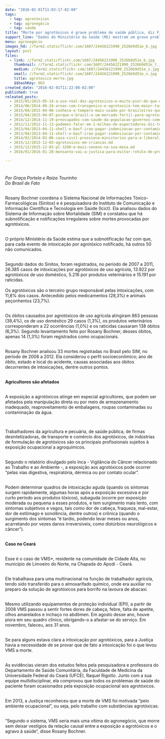 ```yaml
---
date: "2016-02-01T11:03:17-02:00"
tags:
  - tag: agrotóxicos
  - tag: agronegócio
  - tag: saúde
title: "Morte por agrotóxicos é grave problema de saúde pública, diz Fiocruz"
support_line: "Dados do Ministério da Saúde (MS) mostram um grave problema de saúde pública: a falta de registro sobre as mortes por intoxicação provocadas por agrotóxicos."
menu: agronegócio
images_hd: //farm2.staticflickr.com/1607/24456221990_2526b9d51e_b.jpg
layout: post
files:
  - link: //farm2.staticflickr.com/1607/24456221990_2526b9d51e_b.jpg
    thumbnail: //farm2.staticflickr.com/1607/24456221990_2526b9d51e_t.jpg
    medium: //farm2.staticflickr.com/1607/24456221990_2526b9d51e_z.jpg
    small: //farm2.staticflickr.com/1607/24456221990_2526b9d51e_n.jpg
    title: agrotoxico-morte.jpg
    $$hashKey: 0G5
created_date: "2016-02-01T11:22:08-02:00"
published: true
releated_posts:
  - 2015/05/2015-05-14-a-uso-real-dos-agrotoxicos-e-muito-pior-do-que-os-testes-realizados-avalia-toxicologista.md
  - 2014/06/2014-06-24-areas-com-transgenico-e-agrotoxico-tem-maior-taxa-de-cancer-aponta-relatorio.md
  - 2015/04/2015-04-06-conheca-o-tempero-mais-usado-por-brasileiros-que-pode-matar-a-sua-familia.md
  - 2015/04/2015-04-07-porque-o-brasil-e-um-mercado-fertil-para-agrotoxicos-proibidos.md
  - 2014/12/2014-11-19-preocupados-com-saude-da-populacao-governos-comecam-a-banir-o-glifosato.md
  - 2012/11/2012-11-13-podemos-falar-em-1-milhao-de-espectadores-diz-tendler-sobre-o-veneno-esta-na-mesa.md
  - 2013/04/2013-04-11-shell-e-basf-irao-pagar-indenizacao-por-contaminacao-em-fabrica-de-agrotoxicos.md-e
  - 2013/04/2013-04-11-shell-e-basf-irao-pagar-indenizacao-por-contaminacao-em-fabrica-de-agrotoxicos.md
  - 2014/02/2014-02-06-casa-civil-pressiona-ministerios-para-a-liberalizacao-de-agrotoxicos.md
  - 2015/12/2015-12-03-agrotoxicos-em-criancas.md
  - 2015/12/2015-12-03-pl-3200-e-mais-veneno-na-sua-mesa.md
  - 2016/01/2016-01-28-monsanto-vai-a-justica-para-evitar-rotulo-de-produto-cancerigeno.md

---
```

<p><br style="box-sizing: inherit; color: rgb(85, 85, 85); font-family: 'Exo 2', Helvetica, Arial, sans-serif; font-size: 17.6px; line-height: 25.1428px;" />
<em>Por Gra&ccedil;a Portela e Ra&iacute;za Tourinho<br />
Do&nbsp;Brasil de Fato&nbsp;</em></p>

<p><br />
Rosany Bochner&nbsp;coordena o Sistema Nacional de Informa&ccedil;&otilde;es T&oacute;xico-Farmacol&oacute;gicas (Sinitox) e &eacute; pesquisadora do Instituto de Comunica&ccedil;&atilde;o e Informa&ccedil;&atilde;o Cient&iacute;fica e Tecnologia em Sa&uacute;de (Icict). Ela&nbsp;analisou dados do Sistema de Informa&ccedil;&atilde;o sobre Mortalidade (SIM) e constatou que h&aacute; subnotifica&ccedil;&atilde;o e notifica&ccedil;&otilde;es irregulares sobre mortes provocadas por agrot&oacute;xicos.</p>

<p><br />
O pr&oacute;prio Minist&eacute;rio da Sa&uacute;de estima que a subnotifica&ccedil;&atilde;o faz com que, para cada evento de intoxica&ccedil;&atilde;o por agrot&oacute;xico notificado, h&aacute; outros 50 n&atilde;o comunicados.</p>

<p><br />
Segundo dados do Sinitox, foram registrados, no per&iacute;odo de 2007 a 2011, 26.385 casos de intoxica&ccedil;&otilde;es por agrot&oacute;xicos de uso agr&iacute;cola, 13.922 por agrot&oacute;xicos de uso dom&eacute;stico, 5.216 por produtos veterin&aacute;rios e 15.191 por raticidas.<br />
<br />
Os agrot&oacute;xicos s&atilde;o o terceiro grupo respons&aacute;vel pelas intoxica&ccedil;&otilde;es, com 11,8% dos casos. Antecedido pelos medicamentos (28,3%) e animais pe&ccedil;onhentos (23,7%).</p>

<p><br />
Os &oacute;bitos causados por agrot&oacute;xicos de uso agr&iacute;cola atingiram 863 pessoas (39,4%), os de uso dom&eacute;stico 29 casos (1,3%), os produtos veterin&aacute;rios corresponderam a 22 ocorr&ecirc;ncias (1,0%) e os raticidas causaram 138 &oacute;bitos (6,3%). Segundo levantamento feito por Rosany Bochner, desses &oacute;bitos, apenas 14 (1,3%) foram registrados como ocupacionais.</p>

<p><br />
Rosany Bochner analisou 33 mortes registradas no Brasil pelo SIM, no per&iacute;odo de 2008 a 2012. Ela considerou o perfil socioecon&ocirc;mico; ano de &oacute;bito, estado e local do acidente, causas associadas aos &oacute;bitos decorrentes de intoxica&ccedil;&otilde;es, dentre outros pontos.</p>

<p><br />
<strong>Agricultores s&atilde;o afetados</strong></p>

<p><br />
A exposi&ccedil;&atilde;o a agrot&oacute;xicos atinge em especial agricultores, que podem ser afetados pela manipula&ccedil;&atilde;o direta ou por meio de armazenamento inadequado, reaproveitamento de embalagens, roupas contaminadas ou contamina&ccedil;&atilde;o da &aacute;gua.</p>

<p>&nbsp;</p>

<p>Trabalhadores da agricultura e pecu&aacute;ria, de sa&uacute;de p&uacute;blica, de firmas desintetizadoras, de transporte e com&eacute;rcio dos agrot&oacute;xicos, de ind&uacute;strias de formula&ccedil;&atilde;o de agrot&oacute;xicos s&atilde;o os principais profissionais sujeitos &agrave; exposi&ccedil;&atilde;o ocupacional a agroqu&iacute;micos.</p>

<p><br />
Segundo o relat&oacute;rio divulgado pelo Inca - Vigil&acirc;ncia do C&acirc;ncer relacionado ao Trabalho e ao Ambiente -, a exposi&ccedil;&atilde;o aos agrot&oacute;xicos pode ocorrer &ldquo;pelas vias digestiva, respirat&oacute;ria, d&eacute;rmica ou por contato ocular&rdquo;.</p>

<p><br />
Podem determinar quadros de intoxica&ccedil;&atilde;o aguda (quando os sintomas surgem rapidamente, algumas horas ap&oacute;s a exposi&ccedil;&atilde;o excessiva e por curto per&iacute;odo aos produtos t&oacute;xicos), subaguda (ocorre por exposi&ccedil;&atilde;o moderada ou pequena a esses produtos, e tem surgimento mais lento, com sintomas subjetivos e vagos, tais como dor de cabe&ccedil;a, fraqueza, mal-estar, dor de est&ocirc;mago e sonol&ecirc;ncia, dentre outros) e cr&ocirc;nica (quando o surgimento dos sintomas &ldquo;&eacute; tardio, podendo levar meses ou anos, acarretando por vezes danos irrevers&iacute;veis, como dist&uacute;rbios neurol&oacute;gicos e c&acirc;ncer&rdquo;).</p>

<p><br />
<strong>Caso no Cear&aacute;</strong></p>

<p><br />
Esse &eacute; o caso de VMS*, residente na comunidade de Cidade Alta, no munic&iacute;pio de Limoeiro do Norte, na Chapada do Apodi - Cear&aacute;.</p>

<p><br />
Ele trabalhava para uma multinacional na fun&ccedil;&atilde;o de trabalhador agr&iacute;cola, tendo sido transferido para o almoxarifado qu&iacute;mico, onde era auxiliar no preparo da solu&ccedil;&atilde;o de agrot&oacute;xicos para borrifo na lavoura de abacaxi.</p>

<p><br />
Mesmo utilizando equipamentos de prote&ccedil;&atilde;o individual (EPI), a partir de 2008 VMS passou a sentir fortes dores de cabe&ccedil;a, febre, falta de apetite, olhos amarelados e incha&ccedil;o no abd&ocirc;men. Em agosto desse ano, houve piora em seu quadro cl&iacute;nico, obrigando-o a afastar-se do servi&ccedil;o. Em novembro, faleceu, aos 31 anos.</p>

<p><br />
Se para alguns estava clara a intoxica&ccedil;&atilde;o por agrot&oacute;xicos, para a Justi&ccedil;a havia a necessidade de se provar que de fato a intoxica&ccedil;&atilde;o foi o que levou VMS a morte.</p>

<p><br />
As evid&ecirc;ncias vieram dos estudos feitos pela pesquisadora e professora do Departamento de Sa&uacute;de Comunit&aacute;ria, da Faculdade de Medicina da Universidade Federal do Cear&aacute; (UFCE), Raquel Rigotto. Junto com a sua equipe multidisciplinar, ela comprovou que todos os problemas de sa&uacute;de do paciente foram ocasionados pela exposi&ccedil;&atilde;o ocupacional aos agrot&oacute;xicos.</p>

<p><br />
Em 2013, a Justi&ccedil;a reconheceu que a morte de VMS foi motivada &ldquo;pelo ambiente ocupacional&rdquo;, ou seja, pelo trabalho com subst&acirc;ncias agrot&oacute;xicas.</p>

<p><br />
&ldquo;Segundo o sistema, VMS seria mais uma v&iacute;tima do agroneg&oacute;cio, que morre sem deixar vest&iacute;gios da rela&ccedil;&atilde;o causal entre a exposi&ccedil;&atilde;o a agrot&oacute;xicos e o agravo &agrave; sa&uacute;de&rdquo;, disse Rosany Bochner.</p>
